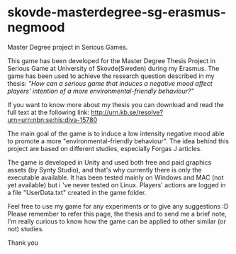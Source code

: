 # skovde-masterdegree-sg-erasmus-negmood
Master Degree project in Serious Games.

This game has been developed for the Master Degree Thesis Project in Serious Game at University of Skovde(Sweden) during my Erasmus. 
The game has been used to achieve the research question described in my thesis:
*"How can a serious game that induces a negative mood affect players’ intention of a more environmental-friendly behaviour?"*

If you want to know more about my thesis you can download and read the full text at the following link:
http://urn.kb.se/resolve?urn=urn:nbn:se:his:diva-15780

The main goal of the game is to induce a low intensity negative mood able to promote a more "environmental-friendly behaviour". The idea behind this project are based on different studies, especially Forgas J articles. 

The game is developed in Unity and used both free and paid graphics assets (by Synty Studio), and that's why currently there is only the executable available. It has been tested mainly on Windows and MAC (not yet available) but i 've never tested on Linux. Players' actions are logged in a file "UserData.txt" created in the game folder.

Feel free to use my game for any experiments or to give any suggestions :D
Please remember to refer this page, the thesis and to send me a brief note, I'm really curious to know how the game can be applied to other similar (or not) studies.

Thank you

